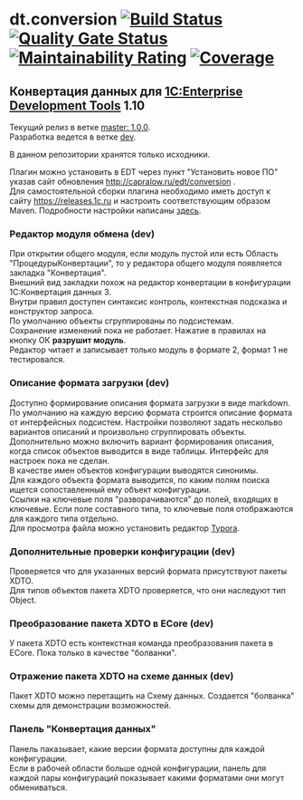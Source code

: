 # dt.conversion [![Build Status](https://travis-ci.org/DoublesunRUS/ru.capralow.dt.conversion.svg?branch=dev)](https://travis-ci.org/DoublesunRUS/ru.capralow.dt.conversion) [![Quality Gate Status](https://sonarcloud.io/api/project_badges/measure?branch=dev&project=DoublesunRUS_ru.capralow.dt.conversion&metric=alert_status)](https://sonarcloud.io/dashboard?id=DoublesunRUS_ru.capralow.dt.conversion&branch=dev) [![Maintainability Rating](https://sonarcloud.io/api/project_badges/measure?branch=dev&project=DoublesunRUS_ru.capralow.dt.conversion&metric=sqale_rating)](https://sonarcloud.io/dashboard?id=DoublesunRUS_ru.capralow.dt.conversion&branch=dev) [![Coverage](https://sonarcloud.io/api/project_badges/measure?branch=dev&project=DoublesunRUS_ru.capralow.dt.conversion&metric=coverage)](https://sonarcloud.io/dashboard?id=DoublesunRUS_ru.capralow.dt.conversion&branch=dev)


## Конвертация данных для [1C:Enterprise Development Tools](http://v8.1c.ru/overview/IDE/) 1.10

Текущий релиз в ветке [master: 1.0.0](https://github.com/DoublesunRUS/ru.capralow.dt.conversion/tree/master).<br>
Разработка ведется в ветке [dev](https://github.com/DoublesunRUS/ru.capralow.dt.conversion/tree/dev).<br>

В данном репозитории хранятся только исходники.<br>

Плагин можно установить в EDT через пункт "Установить новое ПО" указав сайт обновления http://capralow.ru/edt/conversion .<br>
Для самостоятельной сборки плагина необходимо иметь доступ к сайту https://releases.1c.ru и настроить соответствующим образом Maven. Подробности настройки написаны [здесь](https://github.com/1C-Company/dt-example-plugins/blob/master/simple-plugin/README.md).<br>

### Редактор модуля обмена (dev)
При открытии общего модуля, если модуль пустой или есть Область "ПроцедурыКонвертации", то у редактора общего модуля появляется закладка "Конвертация".<br>
Внешний вид закладки похож на редактор конвертации в конфигурации 1С:Конвертация данных 3.<br>
Внутри правил доступен синтаксис контроль, контекстная подсказка и конструктор запроса.<br>
По умолчанию объекты сгруппированы по подсистемам.<br>
Сохранение изменений пока не работает. Нажатие в правилах на кнопку ОК **разрушит модуль**.<br>
Редактор читает и записывает только модуль в формате 2, формат 1 не тестировался.<br>

### Описание формата загрузки (dev)
Доступно формирование описания формата загрузки в виде markdown.<br>
По умолчанию на каждую версию формата строится описание формата от интерфейсных подсистем. Настройки позволяют задать нескольво вариантов описаний и произвольно сгруппировать объекты. Дополнительно можно включить вариант формирования описания, когда список объектов выводится в виде таблицы. Интерфейс для настроек пока не сделан. <br>
В качестве имен объектов конфигурации выводятся синонимы.<br>
Для каждого объекта формата выводится, по каким полям поиска ищется сопоставленный ему объект конфигурации.<br>
Ссылки на ключевые поля "разворачиваются" до полей, входящих в ключевые. Если поле составного типа, то ключевые поля отображаются для каждого типа отдельно.<br>
Для просмотра файла можно установить редактор [Typora](https://typora.io/).<br>

### Дополнительные проверки конфигурации (dev)
Проверяется что для указанных версий формата присутствуют пакеты XDTO.<br>
Для типов объектов пакета XDTO проверяется, что они наследуют тип Object.<br>

### Преобразование пакета XDTO в ECore (dev)
У пакета XDTO есть контекстная команда преобразования пакета в ECore. Пока только в качестве "болванки".<br>

### Отражение пакета XDTO на схеме данных (dev)
Пакет XDTO можно перетащить на Схему данных. Создается "болванка" схемы для демонстрации возможностей.<br>


### Панель "Конвертация данных"
Панель паказывает, какие версии формата доступны для каждой конфигурации.<br>
Если в рабочей области больше одной конфигурации, панель для каждой пары конфигураций показывает какими форматами они могут обмениваться.<br>
